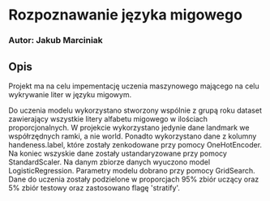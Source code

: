 # Rozpoznawanie języka migowego
### Autor: Jakub Marciniak

## Opis

Projekt ma na celu impementację uczenia maszynowego mającego na celu wykrywanie liter w języku migowym. 


Do uczenia modelu wykorzystano stworzony wspólnie z grupą roku dataset zawierający wszystkie litery alfabetu migowego w ilościach proporcjonalnych.
W projekcie wykorzystano jedynie dane landmark we współrzędnych ramki, a nie world.
Ponadto wykorzystano dane z kolumny handeness.label, które zostały zenkodowane przy pomocy OneHotEncoder.
Na koniec wszyskie dane zostały ustandaryzowane przy pomocy StandardScaler.
Na danym zbiorze danych wyuczono model LogisticRegression. Parametry modelu dobrano przy pomocy GridSearch. Dane do uczenia zostały podzielone w proporcjach 95% zbiór uczący oraz 5% zbiór testowy oraz zastosowano flagę 'stratify'. 
